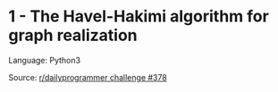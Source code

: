 # 1 - The Havel-Hakimi algorithm for graph realization

Language: Python3

Source: [r/dailyprogrammer challenge #378](https://www.reddit.com/r/dailyprogrammer/comments/bqy1cf/20190520_challenge_378_easy_the_havelhakimi/)
